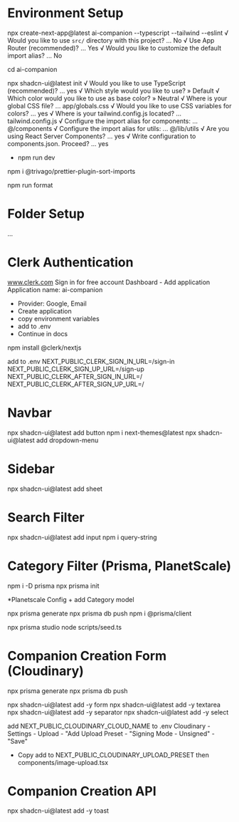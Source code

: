 # Environment Setup

npx create-next-app@latest ai-companion --typescript --tailwind --eslint
√ Would you like to use `src/` directory with this project? ... No
√ Use App Router (recommended)? ... Yes
√ Would you like to customize the default import alias? ... No

cd ai-companion

npx shadcn-ui@latest init
√ Would you like to use TypeScript (recommended)? ... yes
√ Which style would you like to use? » Default
√ Which color would you like to use as base color? » Neutral
√ Where is your global CSS file? ... app/globals.css
√ Would you like to use CSS variables for colors? ... yes
√ Where is your tailwind.config.js located? ... tailwind.config.js
√ Configure the import alias for components: ... @/components
√ Configure the import alias for utils: ... @/lib/utils
√ Are you using React Server Components? ... yes
√ Write configuration to components.json. Proceed? ... yes

- npm run dev

npm i @trivago/prettier-plugin-sort-imports

npm run format

# Folder Setup

...

# Clerk Authentication

www.clerk.com
Sign in for free account
Dashboard - Add application
Application name: ai-companion

- Provider: Google, Email
- Create application
- copy environment variables
- add to .env
- Continue in docs

npm install @clerk/nextjs

add to .env
NEXT_PUBLIC_CLERK_SIGN_IN_URL=/sign-in
NEXT_PUBLIC_CLERK_SIGN_UP_URL=/sign-up
NEXT_PUBLIC_CLERK_AFTER_SIGN_IN_URL=/
NEXT_PUBLIC_CLERK_AFTER_SIGN_UP_URL=/

# Navbar

npx shadcn-ui@latest add button
npm i next-themes@latest
npx shadcn-ui@latest add dropdown-menu

# Sidebar

npx shadcn-ui@latest add sheet

# Search Filter

npx shadcn-ui@latest add input
npm i query-string

# Category Filter (Prisma, PlanetScale)

npm i -D prisma
npx prisma init

\*Planetscale Config + add Category model

npx prisma generate
npx prisma db push
npm i @prisma/client

npx prisma studio
node scripts/seed.ts

# Companion Creation Form (Cloudinary)

<Companion model>
npx prisma generate
npx prisma db push

npx shadcn-ui@latest add -y form
npx shadcn-ui@latest add -y textarea
npx shadcn-ui@latest add -y separator
npx shadcn-ui@latest add -y select

add NEXT_PUBLIC_CLOUDINARY_CLOUD_NAME to .env
Cloudinary - Settings - Upload - "Add Upload Preset - "Signing Mode - Unsigned" - "Save"

- Copy add to NEXT_PUBLIC_CLOUDINARY_UPLOAD_PRESET then components/image-upload.tsx

# Companion Creation API

npx shadcn-ui@latest add -y toast
